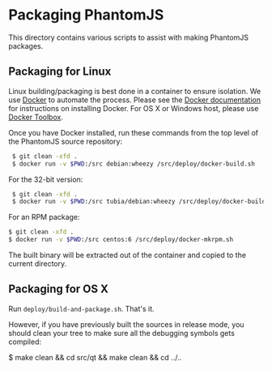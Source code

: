 Packaging PhantomJS
===================

This directory contains various scripts to assist with making PhantomJS
packages.

Packaging for Linux
-------------------

Linux building/packaging is best done in a container to ensure
isolation.  We use [Docker](https://www.docker.com/) to automate the
process. Please see the [Docker documentation](https://docs.docker.com/)
for instructions on installing Docker. For OS X or Windows host,
please use [Docker Toolbox](https://www.docker.com/docker-toolbox).

Once you have Docker installed, run these commands from the top level
of the PhantomJS source repository:

```bash
 $ git clean -xfd .
 $ docker run -v $PWD:/src debian:wheezy /src/deploy/docker-build.sh
```

For the 32-bit version:

```bash
 $ git clean -xfd .
 $ docker run -v $PWD:/src tubia/debian:wheezy /src/deploy/docker-build.sh
```

For an RPM package:
```bash
$ git clean -xfd .
$ docker run -v $PWD:/src centos:6 /src/deploy/docker-mkrpm.sh
```

The built binary will be extracted out of the container and copied to
the current directory.


Packaging for OS X
------------------

Run `deploy/build-and-package.sh`. That's it.

However, if you have previously built the sources in release mode, you
should clean your tree to make sure all the debugging symbols gets
compiled:

  $ make clean && cd src/qt && make clean && cd ../..
